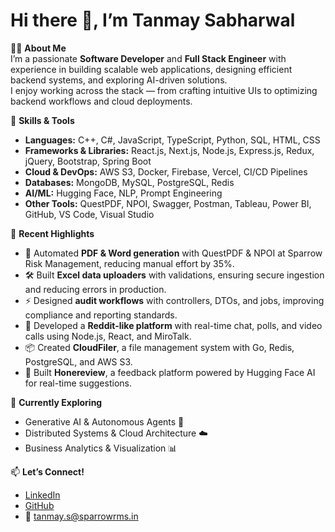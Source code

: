 # Hi there 👋, I’m Tanmay Sabharwal  

👨‍💻 **About Me**  
I’m a passionate **Software Developer** and **Full Stack Engineer** with experience in building scalable web applications, designing efficient backend systems, and exploring AI-driven solutions.  
I enjoy working across the stack — from crafting intuitive UIs to optimizing backend workflows and cloud deployments.  

🚀 **Skills & Tools**  
- **Languages:** C++, C#, JavaScript, TypeScript, Python, SQL, HTML, CSS  
- **Frameworks & Libraries:** React.js, Next.js, Node.js, Express.js, Redux, jQuery, Bootstrap, Spring Boot  
- **Cloud & DevOps:** AWS S3, Docker, Firebase, Vercel, CI/CD Pipelines  
- **Databases:** MongoDB, MySQL, PostgreSQL, Redis  
- **AI/ML:** Hugging Face, NLP, Prompt Engineering  
- **Other Tools:** QuestPDF, NPOI, Swagger, Postman, Tableau, Power BI, GitHub, VS Code, Visual Studio  

📌 **Recent Highlights**  
- 🧾 Automated **PDF & Word generation** with QuestPDF & NPOI at Sparrow Risk Management, reducing manual effort by 35%.  
- 🛠 Built **Excel data uploaders** with validations, ensuring secure ingestion and reducing errors in production.  
- ⚡ Designed **audit workflows** with controllers, DTOs, and jobs, improving compliance and reporting standards.  
- 💬 Developed a **Reddit-like platform** with real-time chat, polls, and video calls using Node.js, React, and MiroTalk.  
- 📦 Created **CloudFiler**, a file management system with Go, Redis, PostgreSQL, and AWS S3.  
- 🤖 Built **Honereview**, a feedback platform powered by Hugging Face AI for real-time suggestions.  

🧠 **Currently Exploring**  
- Generative AI & Autonomous Agents 🤖  
- Distributed Systems & Cloud Architecture ☁️  
- Business Analytics & Visualization 📊  

📫 **Let’s Connect!**  
- [LinkedIn](https://www.linkedin.com/in/tanmay-sabharwal/)  
- [GitHub](https://github.com/Tanmay4102002)  
- 📧 tanmay.s@sparrowrms.in 
